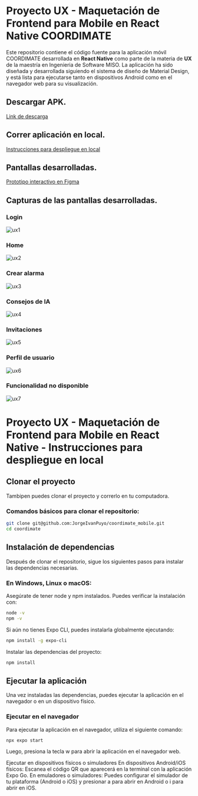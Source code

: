 # Proyecto UX - Maquetación de Frontend para Mobile en React Native COORDIMATE  

Este repositorio contiene el código fuente para la aplicación móvil COORDIMATE desarrollada en **React Native** como parte de la materia de **UX** de la maestría en Ingenieria de Software MISO. La aplicación ha sido diseñada y desarrollada siguiendo el sistema de diseño de Material Design, y está lista para ejecutarse tanto en dispositivos Android como en el navegador web para su visualización.  

## Descargar APK.
[Link de descarga](https://expo.dev/artifacts/eas/2t4MtM8oaAgLvMsQtkKfjv.apk)  

## Correr aplicación en local.  
[Instrucciones para despliegue en local](https://github.com/JorgeIvanPuyo/coordimate_mobile/wiki/Coordimate) 

## Pantallas desarrolladas.  
[Prototipo interactivo en Figma](https://www.figma.com/proto/KmrxOMGrcTNCLcMIZY64PE/Coordimate?node-id=172-4431&node-type=frame&t=GwYv3hKgXaoiGCXC-0&scaling=min-zoom&content-scaling=fixed&page-id=2%3A152)

## Capturas de las pantallas desarrolladas.  
### Login  
![ux1](https://github.com/user-attachments/assets/cf41c98b-6d2c-4d2f-b6a4-48f6677f0b86)  
### Home  
![ux2](https://github.com/user-attachments/assets/e79c402b-bb2f-49f6-97bc-6e6067da41c7)  
### Crear alarma  
![ux3](https://github.com/user-attachments/assets/97c88915-a0c0-4ff3-a86b-dafbfd660281)  
### Consejos de IA  
![ux4](https://github.com/user-attachments/assets/48ceed3b-9456-489c-af0a-3d162e8fffa9)  
### Invitaciones  
![ux5](https://github.com/user-attachments/assets/29c3289f-bdcc-471b-8c44-56b2bfdd2c15)  
### Perfil de usuario  
![ux6](https://github.com/user-attachments/assets/26efd8af-9471-451d-8551-edd8cc408a3e) 
### Funcionalidad no disponible   
![ux7](https://github.com/user-attachments/assets/dbfe933a-6464-41d2-99e6-87a8800e6f5c)  

# Proyecto UX - Maquetación de Frontend para Mobile en React Native - Instrucciones para despliegue en local

## Clonar el proyecto
Tambipen puedes clonar el proyecto y correrlo en tu computadora.

### Comandos básicos para clonar el repositorio:

```bash
git clone git@github.com:JorgeIvanPuyo/coordimate_mobile.git
cd coordimate
```

## Instalación de dependencias
Después de clonar el repositorio, sigue los siguientes pasos para instalar las dependencias necesarias.

### En Windows, Linux o macOS:
Asegúrate de tener node y npm instalados. Puedes verificar la instalación con:

```bash
node -v
npm -v
```

Si aún no tienes Expo CLI, puedes instalarla globalmente ejecutando:
```bash
npm install -g expo-cli
```

Instalar las dependencias del proyecto:
```bash
npm install
```

## Ejecutar la aplicación
Una vez instaladas las dependencias, puedes ejecutar la aplicación en el navegador o en un dispositivo físico.

### Ejecutar en el navegador
Para ejecutar la aplicación en el navegador, utiliza el siguiente comando:
```bash
npx expo start
```

Luego, presiona la tecla w para abrir la aplicación en el navegador web.

Ejecutar en dispositivos físicos o simuladores
En dispositivos Android/iOS físicos: Escanea el código QR que aparecerá en la terminal con la aplicación Expo Go.
En emuladores o simuladores: Puedes configurar el simulador de tu plataforma (Android o iOS) y presionar a para abrir en Android o i para abrir en iOS.